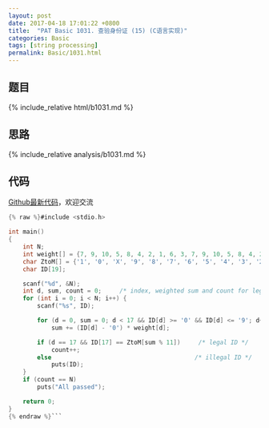 ```yaml
---
layout: post
date: 2017-04-18 17:01:22 +0800
title:  "PAT Basic 1031. 查验身份证 (15) (C语言实现)"
categories: Basic
tags: [string processing]
permalink: Basic/1031.html
---
```


## 题目

{% include_relative html/b1031.md %}

## 思路

{% include_relative analysis/b1031.md %}

## 代码

[Github最新代码](https://github.com/OliverLew/PAT/blob/master/PATBasic/1031.c)，欢迎交流

```c
{% raw %}#include <stdio.h>

int main()
{
	int N;
	int weight[] = {7, 9, 10, 5, 8, 4, 2, 1, 6, 3, 7, 9, 10, 5, 8, 4, 2};
	char ZtoM[] = {'1', '0', 'X', '9', '8', '7', '6', '5', '4', '3', '2'};
	char ID[19];

	scanf("%d", &N);
	int d, sum, count = 0;     /* index, weighted sum and count for legal IDs */
	for (int i = 0; i < N; i++) {
		scanf("%s", ID);

		for (d = 0, sum = 0; d < 17 && ID[d] >= '0' && ID[d] <= '9'; d++)
			sum += (ID[d] - '0') * weight[d];

		if (d == 17 && ID[17] == ZtoM[sum % 11])     /* legal ID */
			count++;
		else                                        /* illegal ID */
			puts(ID);
	}
	if (count == N)
		puts("All passed");

	return 0;
}
{% endraw %}```